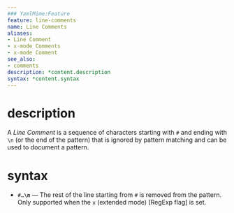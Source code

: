 ```yaml
---
### YamlMime:Feature
feature: line-comments
name: Line Comments
aliases:
- Line Comment
- x-mode Comments
- x-mode Comment
see_also:
- comments
description: *content.description
syntax: *content.syntax
---
```

# description
A <dfn>Line Comment</dfn> is a sequence of characters starting with `#` and ending with `\n` (or the end of the pattern) that is ignored by pattern matching and can be used to document a pattern.

# syntax
- <code>#…<strong>\n</strong></code> &mdash; The rest of the line starting from `#` is removed from the pattern. Only supported when the `x` (extended mode) [RegExp flag] is set.